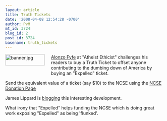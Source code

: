 ```yaml
---
layout: article
title: Truth Tickets
date: '2008-04-08 12:54:28 -0700'
author: PvM
mt_id: 3724
blog_id: 2
post_id: 3724
basename: truth_tickets
---
```

[<img src="{{ site.baseurl }}/uploads/2008/banner-thumb-125x35.jpg" alt="banner.jpg" width="125" height="35" style="float: left; margin: 0 20px 20px 0;" class="mt-image-left" />](http://www.expelledexposed.com)
[Alonzo Fyfe](http://atheistethicist.blogspot.com/2008/04/expelled-and-truth-tickets.html) at "Atheist Ethicist" challenges his readers to buy a Truth Ticket to offset anyone contributing to the dumbing down of America by buying an "Expelled" ticket.

Send the equivalent value of a ticket (say $10) to the NCSE using the [NCSE Donation Page](http://www.ncseweb.org/membership.asp)

James Lippard is [blogging](http://lippard.blogspot.com/2008/04/truth-tickets-to-expelled.html) this interesting development.

What irony that "Expelled" helps funding the NCSE which is doing great work exposing "Expelled" as being 'flunked'.
